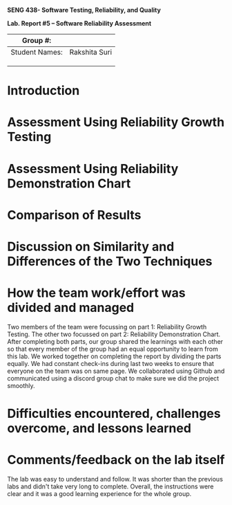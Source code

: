 **SENG 438- Software Testing, Reliability, and Quality**

**Lab. Report \#5 – Software Reliability Assessment**

| Group \#:       |   |
|-----------------|---|
| Student Names:  |Rakshita Suri   |
|                 |   |
|                 |   |
|                 |   |

# Introduction

# 

# Assessment Using Reliability Growth Testing 

# Assessment Using Reliability Demonstration Chart 

# 

# Comparison of Results

# Discussion on Similarity and Differences of the Two Techniques

# How the team work/effort was divided and managed
Two members of the team were focussing on part 1: Reliability Growth Testing. The other two focussed on part 2: Reliability Demonstration Chart. After completing both parts, our group shared the learnings with each other so that every member of the group had an equal opportunity to learn from this lab. We worked together on completing the report by dividing the parts equally. We had constant check-ins during last two weeks to ensure that everyone on the team was on same page. We collaborated using Github and communicated using a discord group chat to make sure we did the project smoothly. 

# Difficulties encountered, challenges overcome, and lessons learned

# Comments/feedback on the lab itself
The lab was easy to understand and follow. It was shorter than the previous labs and didn't take very long to complete. Overall, the instructions were clear and it was a good learning experience for the whole group. 
